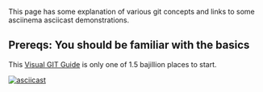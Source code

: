 This page has some explanation of various git concepts and links to some asciinema asciicast demonstrations.

## Prereqs: You should be familiar with the basics

This [Visual GIT Guide](https://marklodato.github.io/visual-git-guide/index-en.html) is only one
of 1.5 bajillion places to start.

[![asciicast](https://asciinema.org/a/206227.png)](https://asciinema.org/a/206227)
